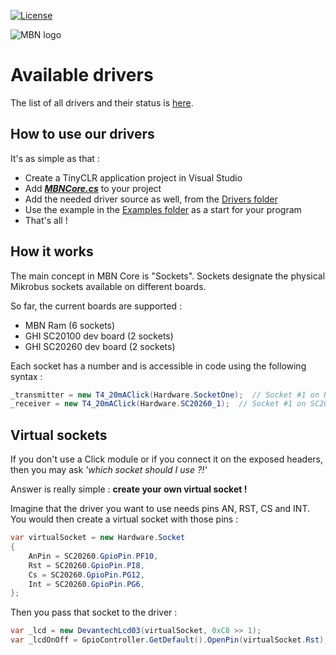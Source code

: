 [![License](https://img.shields.io/badge/License-Apache%202.0-blue.svg)](https://opensource.org/licenses/Apache-2.0) 

![MBN logo](https://github.com/MikroBusNet/MikroBusNet-for-TinyCLR-2.0/blob/WIP/logonarrow.jpg)

# **Available drivers**

The list of all drivers and their status is [here](https://github.com/MikroBusNet/MBN-TinyCLR/blob/master/DriversStatus.md).

## **How to use our drivers**

It's as simple as that :

* Create a TinyCLR application project in Visual Studio
* Add [**_MBNCore.cs_**](https://github.com/MikroBusNet/MBN-TinyCLR/tree/master/MBNCore) to your project
* Add the needed driver source as well, from the [Drivers folder](https://github.com/MikroBusNet/MBN-TinyCLR/tree/master/Drivers)
* Use the example in the [Examples folder](https://github.com/MikroBusNet/MBN-TinyCLR/tree/master/Examples) as a start for your program
* That's all !

## **How it works**

The main concept in MBN Core is "Sockets".
Sockets designate the physical Mikrobus sockets available on different boards.

So far, the current boards are supported :

* MBN Ram (6 sockets)
* GHI SC20100 dev board (2 sockets)
* GHI SC20260 dev board (2 sockets)
  
Each socket has a number and is accessible in code using the following syntax :

```csharp
_transmitter = new T4_20mAClick(Hardware.SocketOne);  // Socket #1 on Ram board
_receiver = new T4_20mAClick(Hardware.SC20260_1);  // Socket #1 on SC20260D board
```

## **Virtual sockets**

If you don't use a Click module or if you connect it on the exposed headers, then you may ask _'which socket should I use ?!'_

Answer is really simple : **create your own virtual socket !**

Imagine that the driver you want to use needs pins AN, RST, CS and INT. You would then create a virtual socket with those pins :

```csharp
var virtualSocket = new Hardware.Socket
{
    AnPin = SC20260.GpioPin.PF10,
    Rst = SC20260.GpioPin.PI8,
    Cs = SC20260.GpioPin.PG12,
    Int = SC20260.GpioPin.PG6,
};
```

Then you pass that socket to the driver :

```csharp
var _lcd = new DevantechLcd03(virtualSocket, 0xC8 >> 1);
var _lcdOnOff = GpioController.GetDefault().OpenPin(virtualSocket.Rst);
```
